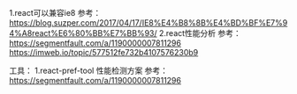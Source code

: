1.react可以兼容ie8  参考：https://blog.suzper.com/2017/04/17/IE8%E4%B8%8B%E4%BD%BF%E7%94%A8react%E6%80%BB%E7%BB%93/
2.react性能分析 
参考：
https://segmentfault.com/a/1190000007811296
https://imweb.io/topic/577512fe732b4107576230b9

<!-- {...this.props} (不要滥用，请只传递component需要的props，传得太多，或者层次传得太深，都会加重shouldComponentUpdate里面的数据比较负担，因此，请慎用spread attributes（<Component {...props} />）)。

::this.handleChange()。(请将方法的bind一律置于constructor)

this.handleChange.bind(this,id)

复杂的页面不要在一个组件里面写完。

请尽量使用const element。

map里面添加key，并且key不要使用index（可变的）。具体可参考使用Perf工具研究React Key对渲染的影响

尽量少用setTimeOut或不可控的refs、DOM操作。

props和state的数据尽可能简单明了，扁平化。

使用return null而不是CSS的display:none来控制节点的显示隐藏。保证同一时间页面的DOM节点尽可能的少。 -->






工具：
1.react-pref-tool 性能检测方案  参考：https://segmentfault.com/a/1190000007811296